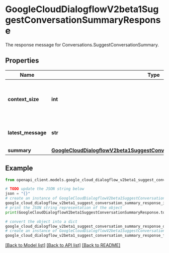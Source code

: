 # GoogleCloudDialogflowV2beta1SuggestConversationSummaryResponse

The response message for Conversations.SuggestConversationSummary.

## Properties

Name | Type | Description | Notes
------------ | ------------- | ------------- | -------------
**context_size** | **int** | Number of messages prior to and including last_conversation_message used to compile the suggestion. It may be smaller than the SuggestSummaryRequest.context_size field in the request if there weren&#39;t that many messages in the conversation. | [optional] 
**latest_message** | **str** | The name of the latest conversation message used as context for compiling suggestion. Format: &#x60;projects//locations//conversations//messages/&#x60;. | [optional] 
**summary** | [**GoogleCloudDialogflowV2beta1SuggestConversationSummaryResponseSummary**](GoogleCloudDialogflowV2beta1SuggestConversationSummaryResponseSummary.md) |  | [optional] 

## Example

```python
from openapi_client.models.google_cloud_dialogflow_v2beta1_suggest_conversation_summary_response import GoogleCloudDialogflowV2beta1SuggestConversationSummaryResponse

# TODO update the JSON string below
json = "{}"
# create an instance of GoogleCloudDialogflowV2beta1SuggestConversationSummaryResponse from a JSON string
google_cloud_dialogflow_v2beta1_suggest_conversation_summary_response_instance = GoogleCloudDialogflowV2beta1SuggestConversationSummaryResponse.from_json(json)
# print the JSON string representation of the object
print(GoogleCloudDialogflowV2beta1SuggestConversationSummaryResponse.to_json())

# convert the object into a dict
google_cloud_dialogflow_v2beta1_suggest_conversation_summary_response_dict = google_cloud_dialogflow_v2beta1_suggest_conversation_summary_response_instance.to_dict()
# create an instance of GoogleCloudDialogflowV2beta1SuggestConversationSummaryResponse from a dict
google_cloud_dialogflow_v2beta1_suggest_conversation_summary_response_from_dict = GoogleCloudDialogflowV2beta1SuggestConversationSummaryResponse.from_dict(google_cloud_dialogflow_v2beta1_suggest_conversation_summary_response_dict)
```
[[Back to Model list]](../README.md#documentation-for-models) [[Back to API list]](../README.md#documentation-for-api-endpoints) [[Back to README]](../README.md)


